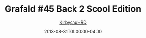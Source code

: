 ---
title: "Grafald #45 Back 2 Scool Edition"
type: "image"
date: 2013-08-31T01:00:00-04:00
draft: false
categories:
- blog
- projects
- grafald
image_path: "../img/2013/45.png"
alt_text: ""
is_subpage: true
author: "[KirbychuHRD](https://cohost.org/KirbychuHRD)"
---